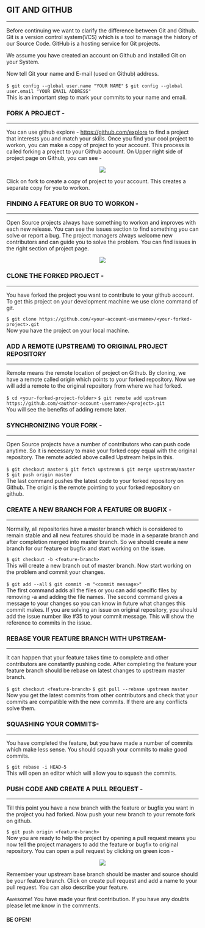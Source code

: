 ## GIT AND GITHUB
***
Before continuing we want to clarify the difference between Git and Github. Git is a version control system(VCS) which is a tool to manage the history of our Source Code. GitHub is a hosting service for Git projects.

We assume you have created an account on Github and installed Git on your System.

Now tell Git your name and E-mail (used on Github) address.

``` $ git config --global user.name "YOUR NAME" ```
```$ git config --global user.email "YOUR EMAIL ADDRESS"``` <br>
This is an important step to mark your commits to your name and email.

### FORK A PROJECT -
***
You can use github explore - https://github.com/explore to find a project that interests you and match your skills. Once you find your cool project to workon, you can make a copy of project to your account. This process is called forking a project to your Github account. On Upper right side of project page on Github, you can see -

<p align="center">  <img  src="https://i.imgur.com/P0n6f97.png">  </p>

Click on fork to create a copy of project to your account. This creates a separate copy for you to workon.

### FINDING A FEATURE OR BUG TO WORKON - 
***
Open Source projects always have something to workon and improves with each new release. You can see the issues section to find something you can solve or report a bug. The project managers always welcome new contributors and can guide you to solve the problem. You can find issues in the right section of project page.

<p align="center">  <img  src="https://i.imgur.com/czVjpS7.png">  </p>

### CLONE THE FORKED PROJECT -
***
You have forked the project you want to contribute to your github account. To get this project on your development machine we use clone command of git.

```$ git clone https://github.com/<your-account-username>/<your-forked-project>.git``` <br>
Now you have the project on your local machine.

### ADD A REMOTE (UPSTREAM) TO ORIGINAL PROJECT REPOSITORY 
***
Remote means the remote location of project on Github. By cloning, we have a remote called origin which points to your forked repository. Now we will add a remote to the original repository from where we had forked.

```$ cd <your-forked-project-folder>```
```$ git remote add upstream https://github.com/<author-account-username>/<project>.git``` <br>
You will see the benefits of adding remote later.

### SYNCHRONIZING YOUR FORK -
***
Open Source projects have a number of contributors who can push code anytime. So it is necessary to make your forked copy equal with the original repository. The remote added above called Upstream helps in this.

```$ git checkout master```
```$ git fetch upstream```
```$ git merge upstream/master```
```$ git push origin master``` <br>
The last command pushes the latest code to your forked repository on Github. The origin is the remote pointing to your forked repository on github.

### CREATE A NEW BRANCH FOR A FEATURE OR BUGFIX -
***
Normally, all repositories have a master branch which is considered to remain stable and all new features should be made in a separate branch and after completion merged into master branch. So we should create a new branch for our feature or bugfix and start working on the issue.

```$ git checkout -b <feature-branch>``` <br>
This will create a new branch out of master branch. Now start working on the problem and commit your changes.

```$ git add --all```
```$ git commit -m "<commit message>"``` <br>
The first command adds all the files or you can add specific files by removing -a and adding the file names. The second command gives a message to your changes so you can know in future what changes this commit makes. If you are solving an issue on original repository, you should add the issue number like #35 to your commit message. This will show the reference to commits in the issue.

### REBASE YOUR FEATURE BRANCH WITH UPSTREAM-
***
It can happen that your feature takes time to complete and other contributors are constantly pushing code. After completing the feature your feature branch should be rebase on latest changes to upstream master branch.

```$ git checkout <feature-branch>```
```$ git pull --rebase upstream master``` <br>
Now you get the latest commits from other contributors and check that your commits are compatible with the new commits. If there are any conflicts solve them.

### SQUASHING YOUR COMMITS-
***
You have completed the feature, but you have made a number of commits which make less sense. You should squash your commits to make good commits.

```$ git rebase -i HEAD~5``` <br>
This will open an editor which will allow you to squash the commits.

### PUSH CODE AND CREATE A PULL REQUEST -
***
Till this point you have a new branch with the feature or bugfix you want in the project you had forked. Now push your new branch to your remote fork on github.

```$ git push origin <feature-branch>``` <br>
Now you are ready to help the project by opening a pull request means you now tell the project managers to add the feature or bugfix to original repository. You can open a pull request by clicking on green icon -

<p align="center">  <img  src="https://i.imgur.com/aGaqAD5.png">  </p>

Remember your upstream base branch should be master and source should be your feature branch. Click on create pull request and add a name to your pull request. You can also describe your feature.

Awesome! You have made your first contribution. If you have any doubts please let me know in the comments.

#### BE OPEN!
